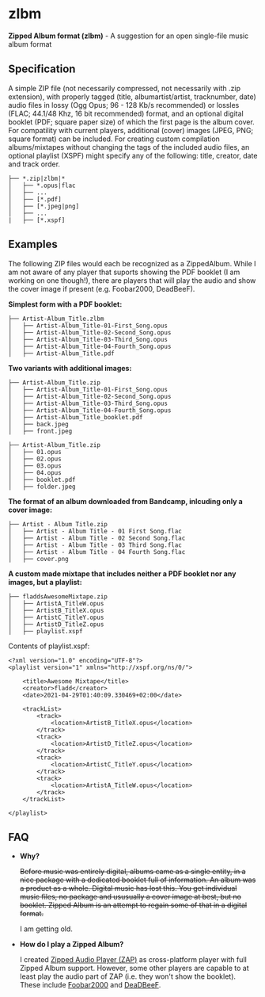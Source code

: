 # zlbm
**Zipped Album format (zlbm)** - A suggestion for an open single-file music album format

## Specification
A simple ZIP file (not necessarily compressed, not necessarily with .zip extension), with properly tagged (title, albumartist/artist, tracknumber, date) audio files in lossy (Ogg Opus; 96 - 128 Kb/s recommended) or lossles (FLAC; 44.1/48 Khz, 16 bit recommended) format, and an optional digital booklet (PDF; square paper size) of which the first page is the album cover. For compatility with current players, additional (cover) images (JPEG, PNG; square format) can be included. For creating custom compilation albums/mixtapes without changing the tags of the included audio files, an optional playlist (XSPF) might specify any of the following: title, creator, date and track order.

```
├── *.zip|zlbm|*
│   ├── *.opus|flac
│   ├── ...
│   ├── [*.pdf]
│   ├── [*.jpeg|png]
│   ├── ...
|   ├── [*.xspf]
```

## Examples
The following ZIP files would each be recognized as a ZippedAlbum. While I am not aware of any player that suports showing the PDF booklet (I am working on one though!), there are players that will play the audio and show the cover image if present (e.g. Foobar2000, DeadBeeF).

**Simplest form with a PDF booklet:**
```
├── Artist-Album_Title.zlbm
│   ├── Artist-Album_Title-01-First_Song.opus
│   ├── Artist-Album_Title-02-Second_Song.opus
│   ├── Artist-Album_Title-03-Third_Song.opus
│   ├── Artist-Album_Title-04-Fourth_Song.opus
│   ├── Artist-Album_Title.pdf
```

**Two variants with additional images:**
```
├── Artist-Album_Title.zip
│   ├── Artist-Album_Title-01-First_Song.opus
│   ├── Artist-Album_Title-02-Second_Song.opus
│   ├── Artist-Album_Title-03-Third_Song.opus
│   ├── Artist-Album_Title-04-Fourth_Song.opus
│   ├── Artist-Album_Title_booklet.pdf
│   ├── back.jpeg
│   ├── front.jpeg
```

```
├── Artist-Album_Title.zip
│   ├── 01.opus
│   ├── 02.opus
│   ├── 03.opus
│   ├── 04.opus
│   ├── booklet.pdf
│   ├── folder.jpeg
```

**The format of an album downloaded from Bandcamp, inlcuding only a cover image:**
```
├── Artist - Album Title.zip
│   ├── Artist - Album Title - 01 First Song.flac
│   ├── Artist - Album Title - 02 Second Song.flac
│   ├── Artist - Album Title - 03 Third Song.flac
│   ├── Artist - Album Title - 04 Fourth Song.flac
│   ├── cover.png
```

**A custom made mixtape that includes neither a PDF booklet nor any images, but a playlist:**
```
├── fladdsAwesomeMixtape.zip
│   ├── ArtistA_TitleW.opus
│   ├── ArtistB_TitleX.opus
│   ├── ArtistC_TitleY.opus
│   ├── ArtistD_TitleZ.opus
│   ├── playlist.xspf

```

Contents of playlist.xspf:

```
<?xml version="1.0" encoding="UTF-8"?>
<playlist version="1" xmlns="http://xspf.org/ns/0/">

    <title>Awesome Mixtape</title>
    <creator>fladd</creator>
    <date>2021-04-29T01:40:09.330469+02:00</date>

    <trackList>
        <track>
            <location>ArtistB_TitleX.opus</location>
        </track>
        <track>
            <location>ArtistD_TitleZ.opus</location>
        </track>
        <track>
            <location>ArtistC_TitleY.opus</location>
        </track>
        <track>
            <location>ArtistA_TitleW.opus</location>
        </track>
    </trackList>

</playlist>
```

## FAQ

* **Why?**
  
  ~~Before music was entirely digital, albums came as a single entity, in a nice package with a dedicated booklet full of information. An album was a product as a whole. Digital music has lost this. You get individual music files, no package and ususually a cover image at best, but no booklet. Zipped Album is an attempt to regain some of that in a digital format.~~
  
  I am getting old.
  
* **How do I play a Zipped Album?**

  I created [Zipped Audio Player (ZAP)](https://github.com/zipped-album/zap) as cross-platform player with full Zipped Album support. However, some other players are capable to at least play the audio part of ZAP (i.e. they won't show the booklet). These include [Foobar2000](https://foobar2000.org) and [DeaDBeeF](https://deadbeef.sourceforge.io/).
  
